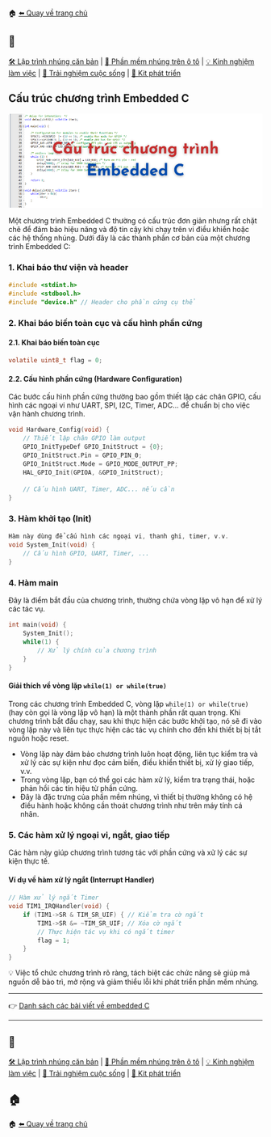 🏠 [⬅️ Quay về trang chủ](/)

## 🔖
[🛠️ Lập trình nhúng căn bản](/embedded/) | [🚗 Phần mềm nhúng trên ô tô](/automotive/) | [💡 Kinh nghiệm làm việc](/blog/) | [🌱 Trải nghiệm cuộc sống](/blog/) | [🔌 Kit phát triển](/kits/)

## Cấu trúc chương trình Embedded C

<p align="center">
  <img src="/embedded/posts/prog_struct/img/prog_struct.png" alt="Cấu trúc chương trình Embedded C" style="width: 100vw" />
</p>

Một chương trình Embedded C thường có cấu trúc đơn giản nhưng rất chặt chẽ để đảm bảo hiệu năng và độ tin cậy khi chạy trên vi điều khiển hoặc các hệ thống nhúng. Dưới đây là các thành phần cơ bản của một chương trình Embedded C:

### 1. Khai báo thư viện và header
```c
#include <stdint.h>
#include <stdbool.h>
#include "device.h" // Header cho phần cứng cụ thể
```

### 2. Khai báo biến toàn cục và cấu hình phần cứng
#### 2.1. Khai báo biến toàn cục
```c
volatile uint8_t flag = 0;
```
#### 2.2. Cấu hình phần cứng (Hardware Configuration)
Các bước cấu hình phần cứng thường bao gồm thiết lập các chân GPIO, cấu hình các ngoại vi như UART, SPI, I2C, Timer, ADC... để chuẩn bị cho việc vận hành chương trình.

```c
void Hardware_Config(void) {
    // Thiết lập chân GPIO làm output
    GPIO_InitTypeDef GPIO_InitStruct = {0};
    GPIO_InitStruct.Pin = GPIO_PIN_0;
    GPIO_InitStruct.Mode = GPIO_MODE_OUTPUT_PP;
    HAL_GPIO_Init(GPIOA, &GPIO_InitStruct);

    // Cấu hình UART, Timer, ADC... nếu cần
}
```

### 3. Hàm khởi tạo (Init)
```c
Hàm này dùng để cấu hình các ngoại vi, thanh ghi, timer, v.v.
void System_Init(void) {
    // Cấu hình GPIO, UART, Timer, ...
}
```

### 4. Hàm main
Đây là điểm bắt đầu của chương trình, thường chứa vòng lặp vô hạn để xử lý các tác vụ.
```c
int main(void) {
    System_Init();
    while(1) {
        // Xử lý chính của chương trình
    }
}
```
#### Giải thích về vòng lặp `while(1) or while(true)`
Trong các chương trình Embedded C, vòng lặp `while(1) or while(true)` (hay còn gọi là vòng lặp vô hạn) là một thành phần rất quan trọng. Khi chương trình bắt đầu chạy, sau khi thực hiện các bước khởi tạo, nó sẽ đi vào vòng lặp này và liên tục thực hiện các tác vụ chính cho đến khi thiết bị bị tắt nguồn hoặc reset.

- Vòng lặp này đảm bảo chương trình luôn hoạt động, liên tục kiểm tra và xử lý các sự kiện như đọc cảm biến, điều khiển thiết bị, xử lý giao tiếp, v.v.
- Trong vòng lặp, bạn có thể gọi các hàm xử lý, kiểm tra trạng thái, hoặc phản hồi các tín hiệu từ phần cứng.
- Đây là đặc trưng của phần mềm nhúng, vì thiết bị thường không có hệ điều hành hoặc không cần thoát chương trình như trên máy tính cá nhân.

### 5. Các hàm xử lý ngoại vi, ngắt, giao tiếp
Các hàm này giúp chương trình tương tác với phần cứng và xử lý các sự kiện thực tế.
#### Ví dụ về hàm xử lý ngắt (Interrupt Handler)
```c
// Hàm xử lý ngắt Timer
void TIM1_IRQHandler(void) {
    if (TIM1->SR & TIM_SR_UIF) { // Kiểm tra cờ ngắt
        TIM1->SR &= ~TIM_SR_UIF; // Xóa cờ ngắt
        // Thực hiện tác vụ khi có ngắt timer
        flag = 1;
    }
}
```

💡 Việc tổ chức chương trình rõ ràng, tách biệt các chức năng sẽ giúp mã nguồn dễ bảo trì, mở rộng và giảm thiểu lỗi khi phát triển phần mềm nhúng.

---

👉 [Danh sách các bài viết về embedded C](/embedded/posts/)

---

## 🔖
[🛠️ Lập trình nhúng căn bản](/embedded/) | [🚗 Phần mềm nhúng trên ô tô](/automotive/) | [💡 Kinh nghiệm làm việc](/blog/) | [🌱 Trải nghiệm cuộc sống](/blog/) | [🔌 Kit phát triển](/kits/)

## 🏠
🏠 [⬅️ Quay về trang chủ](/)